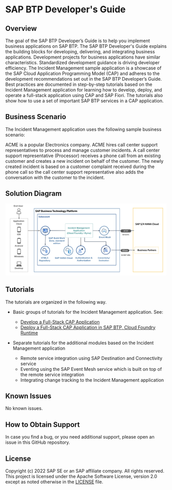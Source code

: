 # SAP BTP Developer's Guide

## Overview

The goal of the SAP BTP Developer’s Guide is to help you implement business applications on SAP BTP. The SAP BTP Developer's Guide explains the building blocks for developing, delivering, and integrating business applications.
Development projects for business applications have similar characteristics. Standardized development guidance is driving developer efficiency.
The Incident Management sample application is a showcase of the SAP Cloud Application Programming Model (CAP) and adheres to the development recommendations set out in the SAP BTP Developer’s Guide. Best practices are documented in step-by-step tutorials based on the Incident Management application for learning how to develop, deploy, and operate a full-stack application using CAP and SAP Fiori. The tutorials also show how to use a set of important SAP BTP services in a CAP application.

## Business Scenario

The Incident Management application uses the following sample business scenario:

ACME is a popular Electronics company. ACME hires call center support representatives to process and manage customer incidents. A call center support representative (Processor) receives a phone call from an existing customer and creates a new incident on behalf of the customer. The newly created incident is based on a customer complaint received during the phone call so the call center support representative also adds the conversation with the customer to the incident.

## Solution Diagram

![Solution Diagram](Solution-Diagram.png)

## Tutorials

The tutorials are organized in the following way.

* Basic groups of tutorials for the Incident Management application. See:

    * [Develop a Full-Stack CAP Application](https://developers.sap.com/group.cap-application-full-stack.html)
    * [Deploy a Full-Stack CAP Application in SAP BTP, Cloud Foundry Runtime](https://developers.sap.com/group.deploy-full-stack-cap-application.html)

* Separate tutorials for the additional modules based on the Incident Management application

    * Remote service integration using SAP Destination and Connectivity service
    * Eventing using the SAP Event Mesh service which is built on top of the remote service integration
    * Integrating change tracking to the Incident Management application

## Known Issues

No known issues.

## How to Obtain Support

In case you find a bug, or you need additional support, please open an issue in this GitHub repository.

## License

Copyright (c) 2022 SAP SE or an SAP affiliate company. All rights reserved. This project is licensed under the Apache Software License, version 2.0 except as noted otherwise in the [LICENSE](LICENSE) file.

